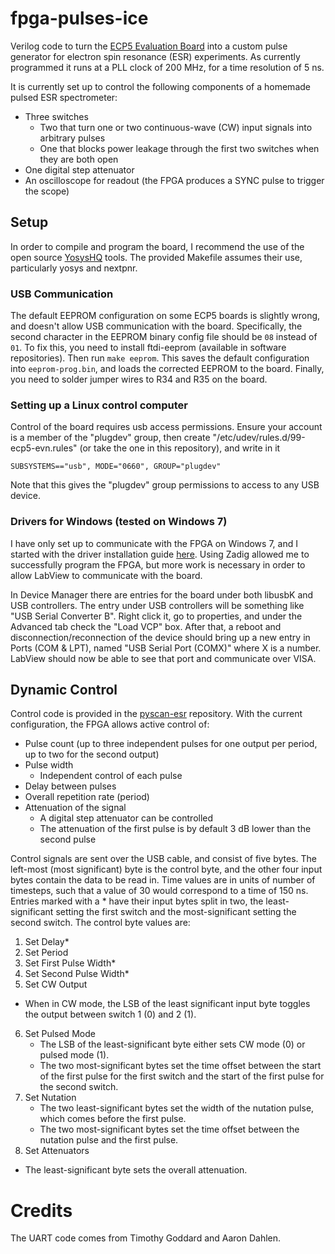 # fpga-pulses-ice
Verilog code to turn the [ECP5 Evaluation Board](http://www.latticesemi.com/ecp5-evaluation) into a custom pulse generator for electron spin resonance (ESR) experiments.
As currently programmed it runs at a PLL clock of 200 MHz, for a time resolution of 5 ns.

It is currently set up to control the following components of a homemade pulsed ESR spectrometer:
* Three switches
	* Two that turn one or two continuous-wave (CW) input signals into arbitrary pulses
	* One that blocks power leakage through the first two switches when they are both open
* One digital step attenuator
* An oscilloscope for readout (the FPGA produces a SYNC pulse to trigger the scope)

## Setup
In order to compile and program the board, I recommend the use of the open source
[YosysHQ](https://github.com/YosysHQ/) tools. The provided Makefile assumes their use, particularly yosys and nextpnr.

### USB Communication
The default EEPROM configuration on some ECP5 boards is slightly wrong, and doesn't allow USB communication with the board.
Specifically, the second character in the EEPROM binary config file should be `08` instead of `01`.
To fix this, you need to install ftdi-eeprom (available in software repositories).
Then run `make eeprom`. This saves the default configuration into `eeprom-prog.bin`, and loads the corrected EEPROM to the board.
Finally, you need to solder jumper wires to R34 and R35 on the board.

### Setting up a Linux control computer
Control of the board requires usb access permissions.
Ensure your account is a member of the "plugdev" group, then create "/etc/udev/rules.d/99-ecp5-evn.rules" (or take the one in this repository), and write in it

`SUBSYSTEMS=="usb", MODE="0660", GROUP="plugdev"`

Note that this gives the "plugdev" group permissions to access to any USB device.

### Drivers for Windows (tested on Windows 7)
I have only set up to communicate with the FPGA on Windows 7, and I started with the driver installation guide
[here](https://github.com/FPGAwars/libftdi-cross-builder/wiki#driver-installation).
Using Zadig allowed me to successfully program the FPGA, but more work is necessary in order to allow LabView to 
communicate with the board.

In Device Manager there are entries for the board under both libusbK and USB controllers.
The entry under USB controllers will be something like "USB Serial Converter B". Right click it, go to properties,
and under the Advanced tab check the "Load VCP" box. After that, a reboot and disconnection/reconnection of the device
should bring up a new entry in Ports (COM & LPT), named "USB Serial Port (COMX)" where X is a number.
LabView should now be able to see that port and communicate over VISA.

## Dynamic Control
Control code is provided in the [pyscan-esr](https://github.com/chiralhat/pyscan-esr) repository. With the current configuration, the FPGA allows active control of:
* Pulse count (up to three independent pulses for one output per period, up to two for the second output)
* Pulse width
  * Independent control of each pulse
* Delay between pulses
* Overall repetition rate (period)
* Attenuation of the signal
  * A digital step attenuator can be controlled
  * The attenuation of the first pulse is by default 3 dB lower than the second pulse

Control signals are sent over the USB cable, and consist of five bytes.
The left-most (most significant) byte is the control byte, and the other four input bytes contain the data to be read in. Time values are in units of number of timesteps, such that a value of 30 would correspond to a time of 150 ns. Entries marked with a \* have their input bytes split in two, the least-significant setting the first switch and the most-significant setting the second switch.
The control byte values are:
1. Set Delay\*
2. Set Period
3. Set First Pulse Width\*
4. Set Second Pulse Width\*
5. Set CW Output
  * When in CW mode, the LSB of the least significant input byte toggles the output between switch 1 (0) and 2 (1).
6. Set Pulsed Mode
	* The LSB of the least-significant byte either sets CW mode (0) or pulsed mode (1).
	* The two most-significant bytes set the time offset between the start of the first pulse for the first switch and the start of the first pulse for the second switch.
7. Set Nutation
	* The two least-significant bytes set the width of the nutation pulse, which comes before the first pulse.
	* The two most-significant bytes set the time offset between the nutation pulse and the first pulse.
8. Set Attenuators
  * The least-significant byte sets the overall attenuation.

# Credits
The UART code comes from Timothy Goddard and Aaron Dahlen.